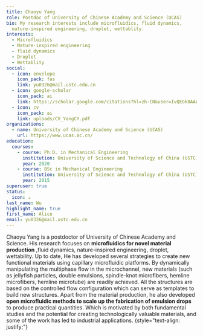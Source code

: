 ```yaml
---
title: Chaoyu Yang
role: Postdoc of University of Chinese Academy and Science (UCAS)
bio: My research interests include microfluidics, fluid dynamics,
  nature-inspired engineering, droplet, wettablity.
interests:
  - Microfluidics
  - Nature-inspired engineering
  - fluid dynamics
  - Droplet
  - Wettablity
social:
  - icon: envelope
    icon_pack: fas
    link: yu0326@mail.ustc.edu.cn
  - icon: google-scholar
    icon_pack: ai
    link: https://scholar.google.com/citations?hl=zh-CN&user=IvQEGk8AAAAJ
  - icon: cv
    icon_pack: ai
    link: uploads/CV_YangCY.pdf
organizations:
  - name: University of Chinese Academy and Science (UCAS)
    url: https://www.ucas.ac.cn/
education:
  courses:
    - course: Ph.D. in Mechanical Engineering
      institution: University of Science and Technology of China (USTC)
      year: 2020
    - course: BSc in Mechanical Engineering
      institution: University of Science and Technology of China (USTC)
      year: 2015
superuser: true
status:
  icon: ☕️
last_name: Wu
highlight_name: true
first_name: Alice
email: yu0326@mail.ustc.edu.cn
---
```


Chaoyu Yang is a postdoctor of University of Chinese Academy and Science. His research focuses on **microfluidics for novel material production** ,fluid dynamics, nature-inspired engineering, droplet, wettability. Up to date, He has developed several strategies to create new functional materials using capillary microfluidic platforms. By dynamically manipulating the multiphase flow in the microchannel, new materials (such as jellyfish particles, double emulsions, spindle-knot microfibers, hemline microfibers, hemline microtube) are readily achieved. All the structures are based on the controlled flow configuration which can serve as templates to build new structures. Apart from the material production, he also developed **open microfluidic methods to scale up the fabrication of emulsion drops** to produce practical quantities. Which is motivated by both fundamental studies and the potential for creating technologically valuable materials, and some of the work has led to industrial applications.
{style="text-align: justify;"}